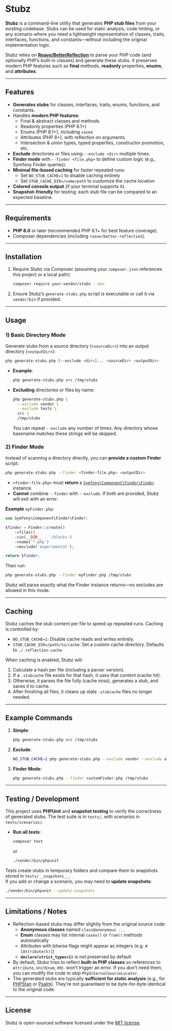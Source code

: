 # Stubz

**Stubz** is a command-line utility that generates **PHP stub files** from your existing codebase. Stubs can be used for static analysis, code hinting, or any scenario where you need a lightweight representation of classes, traits, interfaces, functions, and constants—without including the original implementation logic.

Stubz relies on [**Roave/BetterReflection**](https://github.com/Roave/BetterReflection) to parse your PHP code (and optionally PHP’s built-in classes) and generate these stubs. It preserves modern PHP features such as **final** methods, **readonly** properties, **enums**, and **attributes**.

---

## Features

- **Generates stubs** for classes, interfaces, traits, enums, functions, and constants.
- Handles **modern PHP features**:
    - Final & abstract classes and methods
    - Readonly properties (PHP 8.1+)
    - Enums (PHP 8.1+), including `case`s
    - Attributes (PHP 8+), with reflection on arguments
    - Intersection & union types, typed properties, constructor promotion, etc.
- **Exclude** directories or files using `--exclude <dir>` multiple times.
- **Finder mode** with `--finder <file.php>` to define custom logic (e.g., Symfony Finder queries).
- **Minimal file-based caching** for faster repeated runs:
    - Set `NO_STUB_CACHE=1` to disable caching entirely
    - Set `STUB_CACHE_DIR=/some/path` to customize the cache location
- **Colored console output** (if your terminal supports it).
- **Snapshot-friendly** for testing: each stub file can be compared to an expected baseline.

---

## Requirements

- **PHP 8.0** or later (recommended PHP 8.1+ for best feature coverage).
- Composer dependencies (including `roave/better-reflection`).

---

## Installation

1. Require Stubz via Composer (assuming your `composer.json` references this project or a local path):

   ```bash
   composer require your-vendor/stubz --dev
   ```

2. Ensure Stubz’s `generate-stubs.php` script is executable or call it via `vendor/bin` if provided.

---

## Usage

### 1) Basic Directory Mode

Generate stubs from a source directory (`<sourceDir>`) into an output directory (`<outputDir>`):

```bash
php generate-stubs.php [--exclude <dir>]... <sourceDir> <outputDir>
```

- **Example**:

  ```bash
  php generate-stubs.php src /tmp/stubs
  ```

- **Excluding** directories or files by name:

  ```bash
  php generate-stubs.php \
    --exclude vendor \
    --exclude tests \
    src \
    /tmp/stubs
  ```

  You can repeat `--exclude` any number of times. Any directory whose basename matches these strings will be skipped.

### 2) Finder Mode

Instead of scanning a directory directly, you can **provide a custom Finder** script:

```bash
php generate-stubs.php --finder <finder-file.php> <outputDir>
```

- `<finder-file.php>` must **return** a [`Symfony\Component\Finder\Finder`](https://symfony.com/doc/current/components/finder.html) instance.
- **Cannot** combine `--finder` with `--exclude`. If both are provided, Stubz will exit with an error.

**Example** `myFinder.php`:

```php
use Symfony\Component\Finder\Finder;

$finder = Finder::create()
    ->files()
    ->in(__DIR__ . '/blocks')
    ->name('*.php')
    ->exclude('experimental');

return $finder;
```

Then run:

```bash
php generate-stubs.php --finder myFinder.php /tmp/stubs
```

Stubz will parse exactly what the Finder instance returns—no excludes are allowed in this mode.

---

## Caching

Stubz caches the stub content per file to speed up repeated runs. Caching is controlled by:

- `NO_STUB_CACHE=1`: Disable cache reads and writes entirely.
- `STUB_CACHE_DIR=/path/to/cache`: Set a custom cache directory. Defaults to `./.reflection-cache`.

When caching is enabled, Stubz will:

1. Calculate a hash per file (including a parser version).
2. If a `.stubcache` file exists for that hash, it uses that content (cache hit).
3. Otherwise, it parses the file fully (cache miss), generates a stub, and saves it to cache.
4. After finishing all files, it cleans up stale `.stubcache` files no longer needed.

---

## Example Commands

1. **Simple**:

   ```bash
   php generate-stubs.php src /tmp/stubs
   ```

2. **Exclude**:

   ```bash
   NO_STUB_CACHE=1 php generate-stubs.php --exclude vendor --exclude assets src /tmp/stubs
   ```

3. **Finder Mode**:

   ```bash
   php generate-stubs.php --finder customFinder.php /tmp/stubs
   ```

---

## Testing / Development

This project uses **PHPUnit** and **snapshot testing** to verify the correctness of generated stubs. The test suite is in `tests/`, with scenarios in `tests/scenarios/`.

- **Run all tests**:
  ```bash
  composer test
  ```
  or
  ```bash
  ./vendor/bin/phpunit
  ```

Tests create stubs in temporary folders and compare them to snapshots stored in `tests/__snapshots__`.  
If you add or change a scenario, you may need to **update snapshots**:

```bash
./vendor/bin/phpunit --update-snapshots
```

---

## Limitations / Notes

- Reflection-based stubs may differ slightly from the original source code:
    - **Anonymous classes** named `class@anonymous ...`
    - **Enum** classes may list internal `cases()` or `from()` methods automatically
    - Attributes with bitwise flags might appear as integers (e.g. `#[Attribute(5)]`)
    - **`declare(strict_types=1)`** is not preserved by default
- By default, Stubz tries to reflect **built-in PHP classes** so references to `Attribute`, `UnitEnum`, etc. won’t trigger an error. If you don’t need them, you can modify the code to skip `PhpInternalSourceLocator`.
- The generated stubs are typically **sufficient for static analysis** (e.g., for [PHPStan](https://github.com/phpstan/phpstan) or [Psalm](https://psalm.dev/)). They’re not guaranteed to be byte-for-byte identical to the original code.

---

## License

Stubz is open-sourced software licensed under the [MIT license](LICENSE).